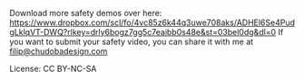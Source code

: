 Download more safety demos over here: https://www.dropbox.com/scl/fo/4vc85z6k44q3uwe708aks/ADHEl6Se4PudgLklqVT-DWQ?rlkey=drly6bogz7gg5c7eaibb0s48e&st=03bel0dg&dl=0
If you want to submit your safety video, you can share it with me at filip@chudobadesign.com

License: CC BY-NC-SA
